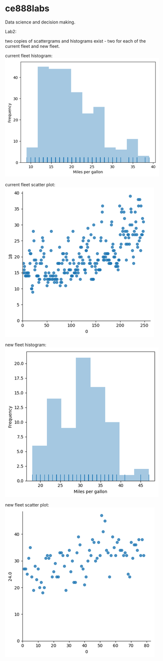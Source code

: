 # ce888labs
Data science and decision making. 

Lab2:

two copies of scattergrams and histograms exist - two for each of the current fleet and new fleet.

current fleet histogram:
![logo](./lab2/current_fleet_histogram.png?raw=true)

current fleet scatter plot:
![logo](./lab2/current_fleet_scatterplot.png?raw=true)


new fleet histogram:
![logo](./lab2/new_fleet_histogram.png?raw=true)

new fleet scatter plot:
![logo](./lab2/new_fleet_scatterplot.png?raw=true)
